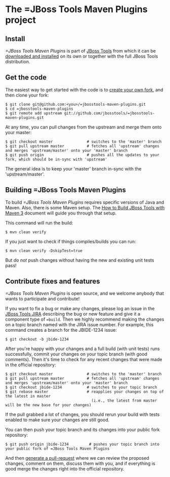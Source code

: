 # The =JBoss Tools Maven Plugins project

## Install

_=JBoss Tools Maven Plugins_ is part of [JBoss Tools](http://jboss.org/tools) from
which it can be [downloaded and installed](http://jboss.org/tools/download)
on its own or together with the full JBoss Tools distribution.

## Get the code

The easiest way to get started with the code is to [create your own fork](http://help.github.com/forking/), 
and then clone your fork:

    $ git clone git@github.com:<you>/=jbosstools-maven-plugins.git
    $ cd =jbosstools-maven-plugins
    $ git remote add upstream git://github.com/jbosstools/=jbosstools-maven-plugins.git
	
At any time, you can pull changes from the upstream and merge them onto your master:

    $ git checkout master               # switches to the 'master' branch
    $ git pull upstream master          # fetches all 'upstream' changes and merges 'upstream/master' onto your 'master' branch
    $ git push origin                   # pushes all the updates to your fork, which should be in-sync with 'upstream'

The general idea is to keep your 'master' branch in-sync with the
'upstream/master'.

## Building =JBoss Tools Maven Plugins

To build _=JBoss Tools Maven Plugins_ requires specific versions of Java and
Maven. Also, there is some Maven setup. The [How to Build JBoss Tools with Maven 3](https://community.jboss.org/wiki/HowToBuildJBossToolsWithMaven3)
document will guide you through that setup.

This command will run the build:

    $ mvn clean verify

If you just want to check if things compiles/builds you can run:

    $ mvn clean verify -DskipTest=true

But *do not* push changes without having the new and existing unit tests pass!
 
## Contribute fixes and features

_=JBoss Tools Maven Plugins_ is open source, and we welcome anybody that wants to
participate and contribute!

If you want to fix a bug or make any changes, please log an issue in
the [JBoss Tools JIRA](https://issues.jboss.org/browse/JBDE)
describing the bug or new feature and give it a component type of
`=build`. Then we highly recommend making the changes on a
topic branch named with the JIRA issue number. For example, this
command creates a branch for the JBIDE-1234 issue:

	$ git checkout -b jbide-1234

After you're happy with your changes and a full build (with unit
tests) runs successfully, commit your changes on your topic branch
(with good comments). Then it's time to check for any recent changes
that were made in the official repository:

	$ git checkout master               # switches to the 'master' branch
	$ git pull upstream master          # fetches all 'upstream' changes and merges 'upstream/master' onto your 'master' branch
	$ git checkout jbide-1234           # switches to your topic branch
	$ git rebase master                 # reapplies your changes on top of the latest in master
	                                      (i.e., the latest from master will be the new base for your changes)

If the pull grabbed a lot of changes, you should rerun your build with
tests enabled to make sure your changes are still good.

You can then push your topic branch and its changes into your public fork repository:

	$ git push origin jbide-1234         # pushes your topic branch into your public fork of =JBoss Tools Maven Plugins

And then [generate a pull-request](http://help.github.com/pull-requests/) where we can
review the proposed changes, comment on them, discuss them with you,
and if everything is good merge the changes right into the official
repository.